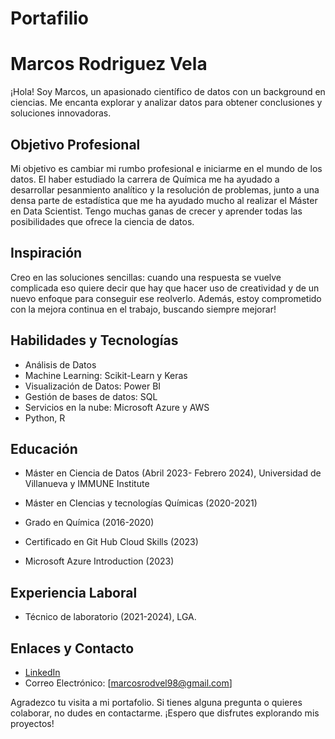 # Portafilio

# Marcos Rodriguez Vela

¡Hola! Soy Marcos, un apasionado científico de datos con un background en ciencias. Me encanta explorar y analizar datos para obtener conclusiones y soluciones innovadoras.

## Objetivo Profesional
Mi objetivo es cambiar mi rumbo profesional e iniciarme en el mundo de los datos. El haber estudiado la carrera de Química me ha ayudado a desarrollar pesanmiento analítico y la resolución de problemas, junto a una densa parte de estadística que me ha ayudado mucho al realizar el Máster en Data Scientist. Tengo muchas ganas de crecer y aprender todas las posibilidades que ofrece la ciencia de datos.

## Inspiración
Creo en las soluciones sencillas: cuando una respuesta se vuelve complicada eso quiere decir que hay que hacer uso de creatividad y de un nuevo enfoque para conseguir ese reolverlo. Además, estoy comprometido con la mejora continua en el trabajo, buscando siempre mejorar!

## Habilidades y Tecnologías
- Análisis de Datos
- Machine Learning: Scikit-Learn y Keras
- Visualización de Datos: Power BI
- Gestión de bases de datos: SQL
- Servicios en la nube: Microsoft Azure y AWS
- Python, R

## Educación
- Máster en Ciencia de Datos (Abril 2023- Febrero 2024), Universidad de Villanueva y IMMUNE Institute
- Máster en CIencias y tecnologías Químicas (2020-2021)
- Grado en Química (2016-2020)

- Certificado en Git Hub Cloud Skills (2023)
- Microsoft Azure Introduction (2023)


## Experiencia Laboral
- Técnico de laboratorio (2021-2024), LGA.


## Enlaces y Contacto
- [LinkedIn](https://www.linkedin.com/in/marcos-rodriguez-vela/)
- Correo Electrónico: [marcosrodvel98@gmail.com]

Agradezco tu visita a mi portafolio. Si tienes alguna pregunta o quieres colaborar, no dudes en contactarme. ¡Espero que disfrutes explorando mis proyectos!

